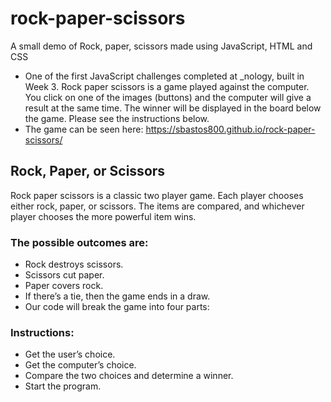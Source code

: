 # rock-paper-scissors
A small demo of Rock, paper, scissors made using JavaScript, HTML and CSS

* One of the first JavaScript challenges completed at _nology, built in Week 3. Rock paper scissors is a game played against the computer. You click on one of the images (buttons) and the computer will give a result at the same time. The winner will be displayed in the board below the game. Please see the instructions below. 
* The game can be seen here: https://sbastos800.github.io/rock-paper-scissors/

## Rock, Paper, or Scissors
Rock paper scissors is a classic two player game. Each player chooses either rock, paper, or scissors. The items are compared, and whichever player chooses the more powerful item wins.

### The possible outcomes are:

* Rock destroys scissors.
* Scissors cut paper.
* Paper covers rock.
* If there’s a tie, then the game ends in a draw.
* Our code will break the game into four parts:

### Instructions:
* Get the user’s choice.
* Get the computer’s choice.
* Compare the two choices and determine a winner.
* Start the program.
